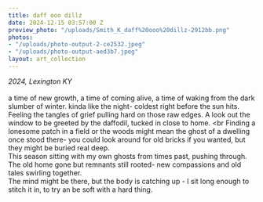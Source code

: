 ```yaml
---
title: daff ooo dillz
date: 2024-12-15 03:57:00 Z
preview_photo: "/uploads/Smith_K_daff%20ooo%20dillz-2912bb.png"
photos:
- "/uploads/photo-output-2-ce2532.jpeg"
- "/uploads/photo-output-aed3b7.jpeg"
layout: art_collection
---
```


*2024, Lexington KY* <br>
<br> 
a time of new growth, a time of coming alive, a time of waking from the dark slumber of winter. kinda like the night- coldest right before the sun hits. <br>
Feeling the tangles of grief pulling hard on those raw edges. A look out the window to be greeted by the daffodil, tucked in close to home. <br
Finding a lonesome patch in a field or the woods might mean the ghost of a dwelling once stood there- you could look around for old bricks if you wanted, but they might be buried real deep. <br>
This season sitting with my own ghosts from times past, pushing through. The old home gone but remnants still rooted- new compassions and old tales swirling together. <br>
The mind might be there, but the body is catching up - I sit long enough to stitch it in, to try an be soft with a hard thing. 
